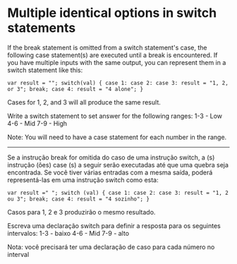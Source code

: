 # Multiple identical options in switch statements

If the break statement is omitted from a switch statement's case, the following case statement(s) are executed until a break is encountered. If you have multiple inputs with the same output, you can represent them in a switch statement like this:

`var result = "";
switch(val) {
  case 1:
  case 2:
  case 3:
    result = "1, 2, or 3";
    break;
  case 4:
    result = "4 alone";
}`

Cases for 1, 2, and 3 will all produce the same result.

Write a switch statement to set answer for the following ranges:
1-3 - Low
4-6 - Mid
7-9 - High

Note: You will need to have a case statement for each number in the range.

---

Se a instrução break for omitida do caso de uma instrução switch, a (s) instrução (ões) case (s) a seguir serão executadas até que uma quebra seja encontrada. Se você tiver várias entradas com a mesma saída, poderá representá-las em uma instrução switch como esta:

`var result =" ";
switch (val) {
   case 1:
   case 2:
   case 3:
     result = "1, 2 ou 3";
     break;
   case 4:
     result = "4 sozinho";
}`

Casos para 1, 2 e 3 produzirão o mesmo resultado.

Escreva uma declaração switch para definir a resposta para os seguintes intervalos:
1-3 - baixo
4-6 - Mid
7-9 - alto

Nota: você precisará ter uma declaração de caso para cada número no interval